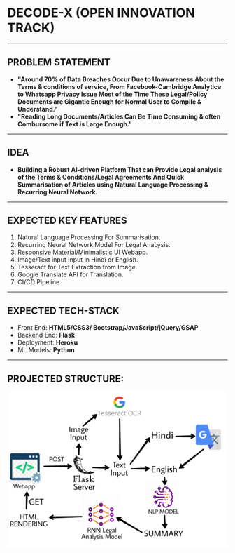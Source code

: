 # DECODE-X (OPEN INNOVATION TRACK)
---
## PROBLEM STATEMENT
- **"Around 70% of Data Breaches Occur Due to Unawareness About the Terms & conditions of service, From Facebook-Cambridge Analytica to Whatsapp Privacy Issue Most of the Time These Legal/Policy Documents are Gigantic Enough for Normal User to Compile & Understand."**
- **"Reading Long Documents/Articles Can Be Time Consuming & often Combursome if Text is Large Enough."**
--- 
## IDEA
- **Building a Robust AI-driven Platform That can Provide Legal analysis of the Terms & Conditions/Legal Agreements And Quick Summarisation of Articles using Natural Language Processing & Recurring Neural Network.**
---
## EXPECTED KEY FEATURES
1. Natural Language Processing For Summarisation.
2. Recurring Neural Network Model For Legal AnaLysis.
3. Responsive Material/Minimalistic UI Webapp.
4. Image/Text input Input in Hindi or English.
5. Tesseract for Text Extraction from Image.
6. Google Translate API for Translation.
7. CI/CD Pipeline
---
## EXPECTED TECH-STACK
- Front End: **HTML5/CSS3/ Bootstrap/JavaScript/jQuery/GSAP**
- Backend End: **Flask**
- Deployment: **Heroku**
- ML Models: **Python**
---
## PROJECTED STRUCTURE:
![Structure](https://github.com/Garvit9000c/CS100/raw/main/Flowchart.jpg)

